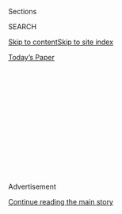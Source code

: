<div id="app">

<div>

<div>

<div>

<div class="NYTAppHideMasthead css-1q2w90k e1suatyy0">

<div class="section css-ui9rw0 e1suatyy2">

<div class="css-eph4ug er09x8g0">

<div class="css-6n7j50">

</div>

<span class="css-1dv1kvn">Sections</span>

<div class="css-10488qs">

<span class="css-1dv1kvn">SEARCH</span>

</div>

[Skip to content](#site-content)[Skip to site
index](#site-index)

</div>

<div class="css-10698na e1huz5gh0">

</div>

</div>

<div id="masthead-bar-one" class="section hasLinks css-15hmgas e1csuq9d3">

<div class="css-uqyvli e1csuq9d0">

</div>

<div class="css-1uqjmks e1csuq9d1">

</div>

<div class="css-9e9ivx">

[](https://myaccount.nytimes3xbfgragh.onion/auth/login?response_type=cookie&client_id=vi)

</div>

<div class="css-1bvtpon e1csuq9d2">

[Today’s
Paper](https://www.nytimes3xbfgragh.onion/section/todayspaper)

</div>

</div>

</div>

</div>

<div data-aria-hidden="false">

<div id="site-content" data-role="main">

<div>

<div class="css-1aor85t" style="opacity:0.000000001;z-index:-1;visibility:hidden">

<div class="css-1hqnpie">

<div class="css-epjblv">

<span class="css-100wwgy">The T List: Five Things We Recommend This
Week</span>

</div>

<div class="css-k008qs">

<div class="css-o5pzib">

<span class="css-18z7m18"></span>

<div>

</div>

</div>

<span class="css-1n6z4y">https://nyti.ms/312SGt6</span>

<div class="css-1705lsu">

<div class="css-4xjgmj">

<div class="css-4skfbu" data-role="toolbar" data-aria-label="Social Media Share buttons, Save button, and Comments Panel with current comment count" data-testid="share-tools">

  - 
  - 
  - 
  - 
    
    <div class="css-6n7j50">
    
    </div>

  - 

</div>

</div>

</div>

</div>

</div>

</div>

<div id="NYT_TOP_BANNER_REGION" class="css-13pd83m">

</div>

<div id="top-wrapper" class="css-1sy8kpn">

<div id="top-slug" class="css-l9onyx">

Advertisement

</div>

[Continue reading the main
story](#after-top)

<div class="ad top-wrapper" style="text-align:center;height:100%;display:block;min-height:250px">

<div id="top" class="place-ad" data-position="top" data-size-key="top">

</div>

</div>

<div id="after-top">

</div>

</div>

<div>

<div id="sponsor-wrapper" class="css-1hyfx7x">

<div id="sponsor-slug" class="css-19vbshk">

Supported by

</div>

[Continue reading the main
story](#after-sponsor)

<div id="sponsor" class="ad sponsor-wrapper" style="text-align:center;height:100%;display:block">

</div>

<div id="after-sponsor">

</div>

</div>

<div class="css-186x18t">

</div>

<div class="css-1vkm6nb ehdk2mb0">

# The T List: Five Things We Recommend This Week

</div>

Farm dining, a Parisian floral gallery, Ruth Asawa stamps — and more.

<div class="css-bn0qp euiyums0">

<div class="css-l15eau e16638kd2">

Published July 30, 2020Updated July 31,
2020

</div>

<div class="css-4xjgmj">

<div class="css-pvvomx" data-role="toolbar" data-aria-label="Social Media Share buttons, Save button, and Comments Panel with current comment count" data-testid="share-tools">

  - 
  - 
  - 
  - 
    
    <div class="css-6n7j50">
    
    </div>

  - 

</div>

</div>

</div>

</div>

<div class="section meteredContent css-1r7ky0e" name="articleBody" itemprop="articleBody">

<div class="css-1fanzo5 StoryBodyCompanionColumn">

<div class="css-53u6y8">

*Welcome to the T List, a newsletter from the editors of T Magazine.
Each week, we’re sharing things we’re eating, wearing, listening to or
coveting now.* **[*Sign up
here*](https://www.nytimes3xbfgragh.onion/newsletters/t-list?module=inline)**
***to find us in your inbox every Wednesday.*** *You can always reach us
at* [*tlist@NYTimes.com*](mailto:tlist@NYTimes.com)*.*

-----

### Shop This

## In Paris, an Art Deco-Inspired Honduran Florist

</div>

</div>

<div class="css-79elbk" data-testid="photoviewer-wrapper">

<div class="css-z3e15g" data-testid="photoviewer-wrapper-hidden">

</div>

<div class="css-1a48zt4 ehw59r15" data-testid="photoviewer-children">

![<span class="css-1l9o2ey e13ogyst0" data-aria-hidden="true">Left: the
floral gallery Arturo Arita in Paris, designed by the architect Sophie
Dries. Right: the florist Arturo
Arita.</span><span class="css-1nlbvxy e1z0qqy90" itemprop="copyrightHolder"><span class="css-1ly73wi e1tej78p0">Credit...</span><span>Left: Brice
Chatenoud. Right: Noel
Manalili</span></span>](https://static01.graylady3jvrrxbe.onion/images/2020/07/29/t-magazine/29tmag-newsletter-slide-TQW9/29tmag-newsletter-slide-TQW9-articleLarge.jpg?quality=75&auto=webp&disable=upscale)

</div>

</div>

<div class="css-1fanzo5 StoryBodyCompanionColumn">

<div class="css-53u6y8">

<div class="css-1wlr991">

<div class="css-18e8msd">

<div class="css-2ja7y1 epjyd6m0">

<div class="css-1baulvz">

By <span class="css-1baulvz last-byline" itemprop="name">Ahnna
Lee</span>

</div>

</div>

</div>

</div>

A few blocks from Paris’s stately Palais-Royal in the First
Arrondissement exists a dramatic enclave of flowers. This eponymous new
floral gallery, created by the Honduran (and formerly New York
City-based) florist [Arturo
Arita](https://www.instagram.com/arturoarita/), is an all-white grotto
that enshrines fresh blooms — not mythological deities — in its rocky
alcoves. Arita’s shop was designed by the Parisian architect [Sophie
Dries](https://www.sophiedries.com/), whose assignment was to come up
with something inspired by the pair’s shared appreciation for the
Mannerist-style caves found in Renaissance-era Italian gardens,
including those of Villa d’Este in Tivoli and Villa Medici in Rome.
There’s also a [Barovier &
Toso](https://www.barovier.com/en/collections/chandeliers) chandelier
that looks like a piece of fruit hanging from the vine, a leaf-shaped
lamp by André Arbus and a dramatic center table made of a raw-edged slab
of Brazilian marble upon which Arita creates his designs. He tends to
feature vibrantly hued, sculptural flowers such as Heliconia She Kongs
and Protea Venuses along with geometric fronds, placed in
contrasting-colored, Art Deco-style vases. The space’s mirrored walls
heighten its lushness so much so that you might feel as though you’re in
a botanical garden, not the center of Paris.
[*arturoarita.com*](https://www.arturoarita.com/)*.*

-----

</div>

</div>

<div class="css-1fanzo5 StoryBodyCompanionColumn">

<div class="css-53u6y8">

### See This

## New Yorkers’ Phone Calls Turned Into Poetry

</div>

</div>

<div class="css-79elbk" data-testid="photoviewer-wrapper">

<div class="css-z3e15g" data-testid="photoviewer-wrapper-hidden">

</div>

<div class="css-1a48zt4 ehw59r15" data-testid="photoviewer-children">

<div class="css-1xdhyk6 erfvjey0">

<span class="css-1ly73wi e1tej78p0">Image</span>

<div class="css-zjzyr8">

<div data-testid="lazyimage-container" style="height:257.77777777777777px">

</div>

</div>

</div>

<span class="css-1l9o2ey e13ogyst0" data-aria-hidden="true">The poet
Asiya Wadud stands by one of her pieces from “Echo Exhibit” (2020) in
New York City’s Seaport district, co-presented by the Lower Manhattan
Cultural Council (LMCC), the Seaport district and the Howard Hughes
Corporation as part of River To River 2020: Four
Voices.</span><span class="css-1nlbvxy e1z0qqy90" itemprop="copyrightHolder"><span class="css-1ly73wi e1tej78p0">Credit...</span><span>Ian
Douglas</span></span>

</div>

</div>

<div class="css-1fanzo5 StoryBodyCompanionColumn">

<div class="css-53u6y8">

<div class="css-1wlr991">

<div class="css-18e8msd">

<div class="css-2ja7y1 epjyd6m0">

<div class="css-1baulvz">

By <span class="css-1baulvz last-byline" itemprop="name">Samuel
Rutter</span>

</div>

</div>

</div>

</div>

Founded in the aftermath of 9/11, the [River to River
Festival](https://www.nytimes3xbfgragh.onion/2019/06/26/arts/dance/river-to-river-festival.html)
is an annual celebration of the arts in Lower Manhattan that in the past
has included work by Yoko Ono and Pam Tanowitz. The challenges of the
present moment led the organizers to rethink how the public can interact
with art — and the result is River to River 2020: Four Voices, where
projects take on a physical presence that can be viewed in open spaces
over time. In “Blessing of the Boats*,*” the artist Muna Malik asks us
to consider what concrete actions can lead us to a better future, write
them on an origami boat and place them in a 20-foot maquette of a ship
in the Battery’s Belvedere Plaza. The artist Jean Shin has two pieces —
“Floating MAiZE” ** and “The Last Straw” — ** that repurpose plastic
waste to raise questions of belonging and identity. The
multidisciplinary artist Mona Chalabi, known for transforming
statistical truths into visual narratives, has used census data to
condense the city’s sprawling population down to a graphic project
called “100 New Yorkers,*”* which will be displayed on posters and
screens around the Oculus building. Finally, the poet Asiya Wadud
presents “Echo Exhibit,” in which she and other writers have transformed
15-minute phone calls with residents of Lower Manhattan into poems that
are displayed on vinyl posters in storefronts throughout the
neighborhood. From over 200 hours of conversations in half a dozen
languages — including American Sign Language — Wadud has curated a
series of 20 poems, which she calls echoes. “Poems in public spaces
create the potential to encounter something new and unexpected,” said
Wadud, who teaches poetry at Saint Ann’s School in Brooklyn. *All events
are free and run through August 30 in various locations in New York
City,*
[*lmcc.net*](https://lmcc.net/river-to-river-festival/)*.*

-----

### Eat This

## Outside San Francisco, Quince Goes to the Source

</div>

</div>

<div class="css-79elbk" data-testid="photoviewer-wrapper">

<div class="css-z3e15g" data-testid="photoviewer-wrapper-hidden">

</div>

<div class="css-1a48zt4 ehw59r15" data-testid="photoviewer-children">

<div class="css-1xdhyk6 erfvjey0">

<span class="css-1ly73wi e1tej78p0">Image</span>

<div class="css-zjzyr8">

<div data-testid="lazyimage-container" style="height:257.77777777777777px">

</div>

</div>

</div>

<span class="css-1l9o2ey e13ogyst0" data-aria-hidden="true">Left: the
open-air greenhouse built with reclaimed wood at Fresh Run Farm in
Bolinas, Calif., for Quince at the Farm, the temporary home of the
three-Michelin-starred restaurant Quince. Right: a dish of Watson Farm
spring lamb with fava beans, English peas and spring
onions.</span><span class="css-1nlbvxy e1z0qqy90" itemprop="copyrightHolder"><span class="css-1ly73wi e1tej78p0">Credit...</span><span>Joe
Weaver</span></span>

</div>

</div>

<div class="css-1fanzo5 StoryBodyCompanionColumn">

<div class="css-53u6y8">

<div class="css-1wlr991">

<div class="css-18e8msd">

<div class="css-2ja7y1 epjyd6m0">

<div class="css-1baulvz">

By <span class="css-1baulvz last-byline" itemprop="name">Kurt
Soller</span>

</div>

</div>

</div>

</div>

As many restaurateurs around the globe wonder when, if ever, they’ll be
able to reopen their dining rooms, the husband-and-wife duo Michael and
Lindsay Tusk — who run San Francisco’s renowned Quince, among other
spots — have come up with a creative solution: bringing diners to the
farm. Two farms, in fact: Fresh Run in Bolinas, Calif., and McEvoy Ranch
in nearby Marin County, where, each weekend from now through the end of
October, they’ll host a rotating series of socially distanced alfresco
lunches and dinners across the rolling acreage from which many of their
ingredients are sourced. The meals, which are meant to be more casual
than those served at their flagship — flat shoes and hats are encouraged
— begin with California-inspired aperitifs and passed canapés (such as
local halibut tartare and Romano bean salad) before moving onto a
hyperlocal, multicourse offering that changes by the week but might
include, say, fresh corn with edible farm flowers and Stemple roast beef
“grilled from up the road in its own smoked fat,” as the menu explains.
The idea isn’t simply to relocate their business but to fully reimagine
it, bringing Quince closer to its roots. Fittingly, at the end of each
feast, guests will be invited to pick vegetables or berries to take
home. *For details, pricing and availability, visit*
[*quincerestaurant.com*](http://quincerestaurant.com/)*.*

-----

### Buy This

## Ruth Asawa Postage Stamps

</div>

</div>

<div class="css-79elbk" data-testid="photoviewer-wrapper">

<div class="css-z3e15g" data-testid="photoviewer-wrapper-hidden">

</div>

<div class="css-1a48zt4 ehw59r15" data-testid="photoviewer-children">

<div class="css-1xdhyk6 erfvjey0">

<span class="css-1ly73wi e1tej78p0">Image</span>

<div class="css-zjzyr8">

<div data-testid="lazyimage-container" style="height:246.8222222222222px">

</div>

</div>

</div>

<span class="css-1l9o2ey e13ogyst0" data-aria-hidden="true">Ten
different wire sculptures by the artist Ruth Asawa will be featured on a
USPS Forever stamps this
August. </span><span class="css-1nlbvxy e1z0qqy90" itemprop="copyrightHolder"><span class="css-1ly73wi e1tej78p0">Credit...</span><span>Courtesy
of the United States Postal Service</span></span>

</div>

</div>

<div class="css-1fanzo5 StoryBodyCompanionColumn">

<div class="css-53u6y8">

<div class="css-1wlr991">

<div class="css-18e8msd">

<div class="css-2ja7y1 epjyd6m0">

<div class="css-1baulvz">

By <span class="css-1baulvz last-byline" itemprop="name">Thessaly La
Force</span>

</div>

</div>

</div>

</div>

Earlier this year, it was announced that 10 works of art by Ruth Asawa —
about whom I
[wrote](https://www.nytimes3xbfgragh.onion/2020/07/20/t-magazine/ruth-asawa.html)
for T’s online art issue, “True Believers,” which launched last week —
would appear on United States postage stamps. Asawa, who was born in
Norwalk, Calif., in 1926 and was incarcerated during World War II along
with over 100,000 other Japanese-Americans and people of Japanese
descent, eventually found her way to Black Mountain College, where she
studied with Buckminster Fuller and Josef Albers. A gifted artist, she
began creating masterful abstract sculpture work made from wire in 1947.
Though she was represented by a well-respected midtown gallery called
Peridot in the 1950s and ’60s, Asawa eventually withdrew from the New
York City art scene, becoming more engaged with public sculpture,
community-based arts education and activism in San Francisco. More
recently, Asawa has become the subject of what some might call a
rediscovery, so it comes as no surprise that she’s been given the honor
of being featured on a postage stamp, alongside other great Americans,
such as the artist Ellsworth Kelly, the writer Nella Larsen and the poet
Walt Whitman. Designed by Ethel Kessler, the stamps can be preordered
now and will be made available Aug. 13. *$11 for a sheet of 20 stamps,*
[*usps.com*](https://store.usps.com/store/product/buy-stamps/ruth-asawa-S_476304)*.*

</div>

</div>

<div class="css-1fanzo5 StoryBodyCompanionColumn">

<div class="css-53u6y8">

-----

### Try This

## Write a Digital Love Note to New York City

</div>

</div>

<div class="css-79elbk" data-testid="photoviewer-wrapper">

<div class="css-z3e15g" data-testid="photoviewer-wrapper-hidden">

</div>

<div class="css-1a48zt4 ehw59r15" data-testid="photoviewer-children">

<div class="css-1xdhyk6 erfvjey0">

<span class="css-1ly73wi e1tej78p0">Image</span>

<div class="css-zjzyr8">

<div data-testid="lazyimage-container" style="height:230.06666666666666px">

</div>

</div>

</div>

<span class="css-1l9o2ey e13ogyst0" data-aria-hidden="true">A screenshot
of the web page Dear New York (2020) by Pentagram’s Giorgia Lupi, Talia
Cotton and Phil
Cox.</span><span class="css-1nlbvxy e1z0qqy90" itemprop="copyrightHolder"><span class="css-1ly73wi e1tej78p0">Credit...</span><span>Courtesy
of Pentagram</span></span>

</div>

</div>

<div class="css-1fanzo5 StoryBodyCompanionColumn">

<div class="css-53u6y8">

<div class="css-1wlr991">

<div class="css-18e8msd">

<div class="css-2ja7y1 epjyd6m0">

<div class="css-1baulvz">

By <span class="css-1baulvz last-byline" itemprop="name">Flo Wales
Bonner</span>

</div>

</div>

</div>

</div>

As New York cautiously reopens its public spaces, a project by the
design group Pentagram is offering the city’s residents a digital one in
which to both reflect and look forward. Visitors to the web page [Dear
New York](https://dear-new-york.com/) are invited to explore and add to
a collection of messages written on virtual sticky notes, each one
expressing what its author has missed about the city in recent months or
desires for its future. Overseen by Pentagram partner Giorgia Lupi, an
authority in data visualization, the project has been an exercise in
creating **** a humanized digital interface that encourages genuine
connection. The “crowdsourced love letter,” as Lupi describes it,
presents a rich, dynamic **** world — notes can be precisely positioned
on one of a number of randomized backgrounds that depict intimate
surface details of everyday New York, from dust-streaked storefront
windows to mottled patches of sidewalk. As contributions multiply, Lupi
hopes the project will become an engaging emotional record of a city in
the midst of social and cultural upheaval — a “monument of a moment in
time.” [*dear-new-york.com*](https://dear-new-york.com/)*.*

-----

### From T’s Instagram

## \#TArtIssue: La Monte Young

</div>

</div>

<div class="css-cfo9c3">

</div>

<div>

</div>

</div>

<div>

</div>

<div>

</div>

<div>

</div>

<div>

<div id="bottom-wrapper" class="css-1ede5it">

<div id="bottom-slug" class="css-l9onyx">

Advertisement

</div>

[Continue reading the main
story](#after-bottom)

<div id="bottom" class="ad bottom-wrapper" style="text-align:center;height:100%;display:block;min-height:90px">

</div>

<div id="after-bottom">

</div>

</div>

</div>

</div>

</div>

## Site Index

<div>

</div>

## Site Information Navigation

  - [© <span>2020</span> <span>The New York Times
    Company</span>](https://help.nytimes3xbfgragh.onion/hc/en-us/articles/115014792127-Copyright-notice)

<!-- end list -->

  - [NYTCo](https://www.nytco.com/)
  - [Contact
    Us](https://help.nytimes3xbfgragh.onion/hc/en-us/articles/115015385887-Contact-Us)
  - [Work with us](https://www.nytco.com/careers/)
  - [Advertise](https://nytmediakit.com/)
  - [T Brand Studio](http://www.tbrandstudio.com/)
  - [Your Ad
    Choices](https://www.nytimes3xbfgragh.onion/privacy/cookie-policy#how-do-i-manage-trackers)
  - [Privacy](https://www.nytimes3xbfgragh.onion/privacy)
  - [Terms of
    Service](https://help.nytimes3xbfgragh.onion/hc/en-us/articles/115014893428-Terms-of-service)
  - [Terms of
    Sale](https://help.nytimes3xbfgragh.onion/hc/en-us/articles/115014893968-Terms-of-sale)
  - [Site
    Map](https://spiderbites.nytimes3xbfgragh.onion)
  - [Help](https://help.nytimes3xbfgragh.onion/hc/en-us)
  - [Subscriptions](https://www.nytimes3xbfgragh.onion/subscription?campaignId=37WXW)

</div>

</div>

</div>

</div>
